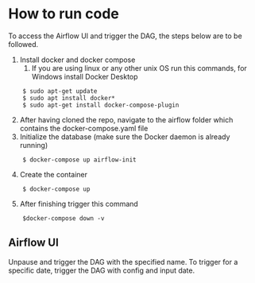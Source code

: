 # How to run code
 
To access the Airflow UI and trigger the DAG, the steps below are to be followed.



1. Install docker and docker compose
   1. If you are using linux or any other unix OS run this commands, for Windows install Docker Desktop
``` 
    $ sudo apt-get update
    $ sudo apt install docker*
    $ sudo apt-get install docker-compose-plugin
```
2. After having cloned the repo, navigate to the airflow folder which contains the docker-compose.yaml file
3. Initialize the database (make sure the Docker daemon is already running)
```
    $ docker-compose up airflow-init
```
4. Create the container
```
    $ docker-compose up
```
5. After finishing trigger this command
```
    $docker-compose down -v
```


## Airflow UI
Unpause and trigger the DAG with the specified name. To trigger for a specific date, trigger the DAG with config and input date.

